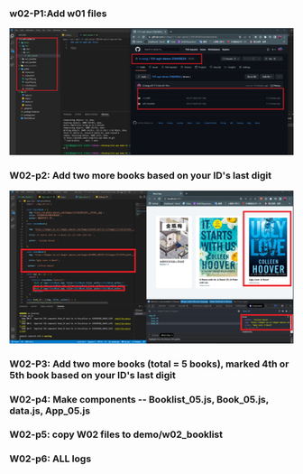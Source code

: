 ### w02-P1:Add w01 files

![](w02-P1.png)


### W02-p2: Add two more books based on your ID's last digit

![](w02-p2.png)

### W02-P3: Add two more books (total = 5 books), marked 4th or 5th book based on your ID's last digit



### W02-p4: Make components -- Booklist_05.js, Book_05.js, data.js, App_05.js



### W02-p5: copy W02 files to demo/w02_booklist



### W02-p6: ALL logs



